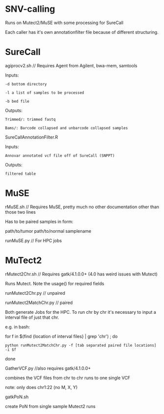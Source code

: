 # SNV-calling
Runs on Mutect2/MuSE with some processing for SureCall

Each caller has it's own annotationfilter file because of different structuring.

SureCall
========

agiprocv2.sh // Requires Agent from Agilent, bwa-mem, samtools
  
  Inputs: 
  
    -d bottom directory
  
    -l a list of samples to be processed
  
    -b bed file
  
  Outputs:
    
    Trimmed/: trimmed fastq
    
    Bams/: Barcode collapsed and unbarcode collapsed samples
   
SureCallAnnotationFilter.R
  
  Inputs:
  
    Annovar annotated vcf file off of SureCall (SNPPT)
  
  Outputs:
  
    filtered table

MuSE
====

rMuSE.sh // Requires MuSE, pretty much no other documentation other than those two lines
  
  Has to be paired samples
  in form:
  
  path/to/tumor path/to/normal  samplename
  
runMuSE.py // For HPC jobs

MuTect2
=======

rMutect2Chr.sh // Requires gatk/4.1.0.0+ (4.0 has weird issues with Mutect) 
  
  Runs Mutect. Note the usage() for required fields
  
runMutect2Chr.py // unpaired

runMutect2MatchChr.py // paired
  
  Both generate Jobs for the HPC. To run chr by chr it's necessary to input a interval file of just that chr.
  
  e.g. in bash:
  
  for f in $(find {location of interval files} | grep 'chr') ; do
    
    python runMutect2MatchChr.py -f [tab separated paired file locations] -i $f
  
  done

GatherVCF.py //also requires gatk/4.1.0.0+
  
  combines the VCF files from chr to chr runs to one single VCF
  
  note: only does chr1:22 (no M, X, Y)
  
gatkPoN.sh
  
  create PoN from single sample Mutect2 runs

